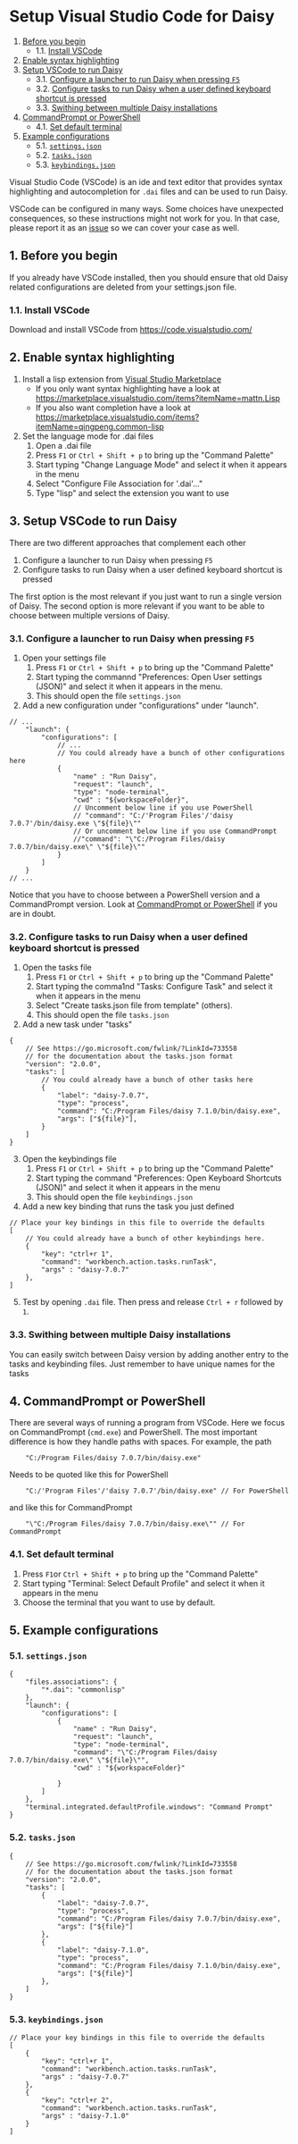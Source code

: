 # Setup Visual Studio Code for Daisy
<!-- vscode-markdown-toc -->
1. [Before you begin](#Beforeyoubegin)
    * 1.1. [Install VSCode](#InstallVSCode)
2. [Enable syntax highlighting](#Enablesyntaxhighlighting)
3. [Setup VSCode to run Daisy](#SetupVSCodetorunDaisy)
	* 3.1. [Configure a launcher to run Daisy when pressing `F5`](#ConfigurealaunchertorunDaisywhenpressingF5)
	* 3.2. [Configure tasks to run Daisy when a user defined keyboard shortcut is pressed](#ConfiguretaskstorunDaisywhenauserdefinedkeyboardshortcutispressed)
	* 3.3. [Swithing between multiple Daisy installations](#SwithingbetweenmultipleDaisyinstallations)
4. [CommandPrompt or PowerShell](#CommandPromptorPowerShell)
	* 4.1. [Set default terminal](#Setdefaultterminal)
5. [Example configurations](#Exampleconfigurations)
	* 5.1. [`settings.json`](#settings.json)
	* 5.2. [`tasks.json`](#tasks.json)
	* 5.3. [`keybindings.json`](#keybindings.json)

<!-- vscode-markdown-toc-config
	numbering=true
	autoSave=true
	/vscode-markdown-toc-config -->
<!-- /vscode-markdown-toc -->

Visual Studio Code (VSCode) is an ide and text editor that provides syntax highlighting and autocompletion for `.dai` files and can be used to run Daisy.

VSCode can be configured in many ways. Some choices have unexpected consequences, so these instructions might not work for you. In that case, please report it as an [issue](https://github.com/daisy-model/daisy/issues) so we can cover your case as well.

##  1. <a name='Beforeyoubegin'></a>Before you begin
If you already have VSCode installed, then you should ensure that old Daisy related configurations are deleted from your settings.json file.

###  1.1. <a name='InstallVSCode'></a>Install VSCode
Download and install VSCode from https://code.visualstudio.com/

##  2. <a name='Enablesyntaxhighlighting'></a>Enable syntax highlighting
1. Install a lisp extension from [Visual Studio Marketplace](https://marketplace.visualstudio.com/search?term=tag%3A%22Lisp%22&target=VSCode&category=All%20categories&sortBy=Relevance)
    - If you only want syntax highlighting have a look at https://marketplace.visualstudio.com/items?itemName=mattn.Lisp
    - If you also want completion have a look at https://marketplace.visualstudio.com/items?itemName=qingpeng.common-lisp
2. Set the language mode for .dai files
    1. Open a .dai file
    2. Press `F1` or `Ctrl + Shift + p` to bring up the "Command Palette"
    3. Start typing "Change Language Mode" and select it when it appears in the menu
    4. Select "Configure File Association for '.dai'..."
    5. Type "lisp" and select the extension you want to use

##  3. <a name='SetupVSCodetorunDaisy'></a>Setup VSCode to run Daisy
There are two different approaches that complement each other

1. Configure a launcher to run Daisy when pressing `F5`
2. Configure tasks to run Daisy when a user defined keyboard shortcut is pressed

The first option is the most relevant if you just want to run a single version of Daisy. The second option is more relevant if you want to be able to choose between multiple versions of Daisy.

###  3.1. <a name='ConfigurealaunchertorunDaisywhenpressingF5'></a>Configure a launcher to run Daisy when pressing `F5`
1. Open your settings file
    1. Press `F1` or `Ctrl + Shift + p` to bring up the "Command Palette"
    2. Start typing the commannd "Preferences: Open User settings (JSON)" and select it when it appears in the menu.
    3. This should open the file `settings.json`
2. Add a new configuration under "configurations" under "launch".
```{json}
// ...
    "launch": {
        "configurations": [
            // ...
            // You could already have a bunch of other configurations here
            {
                "name" : "Run Daisy",
                "request": "launch",
                "type": "node-terminal",
                "cwd" : "${workspaceFolder}",
                // Uncomment below line if you use PowerShell
                // "command": "C:/'Program Files'/'daisy 7.0.7'/bin/daisy.exe \"${file}\""
                // Or uncomment below line if you use CommandPrompt
                //"command": "\"C:/Program Files/daisy 7.0.7/bin/daisy.exe\" \"${file}\""
            }
        ]
    }
// ...
```
Notice that you have to choose between a PowerShell version and a CommandPrompt version. Look at [CommandPrompt or PowerShell](#CommandPromptorPowerShell) if you are in doubt.


###  3.2. <a name='ConfiguretaskstorunDaisywhenauserdefinedkeyboardshortcutispressed'></a>Configure tasks to run Daisy when a user defined keyboard shortcut is pressed
1. Open the tasks file
    1. Press `F1` or `Ctrl + Shift + p` to bring up the "Command Palette"
    2. Start typing the comma1nd "Tasks: Configure Task" and select it when it appears in the menu
    3. Select "Create tasks.json file from template" (others).
    4. This should open the file `tasks.json`
2. Add a new task under "tasks"
```{json}
{
    // See https://go.microsoft.com/fwlink/?LinkId=733558
    // for the documentation about the tasks.json format
    "version": "2.0.0",
    "tasks": [
        // You could already have a bunch of other tasks here
        {
            "label": "daisy-7.0.7",
            "type": "process",
            "command": "C:/Program Files/daisy 7.1.0/bin/daisy.exe",
            "args": ["${file}"],
        }
    ]
}
```
3. Open the keybindings file
    1. Press `F1` or `Ctrl + Shift + p` to bring up the "Command Palette"
    2. Start typing the command "Preferences: Open Keyboard Shortcuts (JSON)" and select it when it appears in the menu
    4. This should open the file `keybindings.json`
4. Add a new key binding that runs the task you just defined
```{json}
// Place your key bindings in this file to override the defaults
[
    // You could already have a bunch of other keybindings here.
    {
        "key": "ctrl+r 1",
        "command": "workbench.action.tasks.runTask",
        "args" : "daisy-7.0.7"
    },
]
```
5. Test by opening `.dai` file. Then press and release `Ctrl + r` followed by `1`.

###  3.3. <a name='SwithingbetweenmultipleDaisyinstallations'></a>Swithing between multiple Daisy installations
You can easily switch between Daisy version by adding another entry to the tasks and keybinding files. Just remember to have unique names for the tasks

##  4. <a name='CommandPromptorPowerShell'></a>CommandPrompt or PowerShell
There are several ways of running a program from VSCode. Here we focus on CommandPrompt (`cmd.exe`) and PowerShell. The most important difference is how they handle paths with spaces. For example, the path

```{json}
    "C:/Program Files/daisy 7.0.7/bin/daisy.exe"
```

Needs to be quoted like this for PowerShell
```{json}
    "C:/'Program Files'/'daisy 7.0.7'/bin/daisy.exe" // For PowerShell
```

and like this for CommandPrompt
```{json}
    "\"C:/Program Files/daisy 7.0.7/bin/daisy.exe\"" // For CommandPrompt
```

###  4.1. <a name='Setdefaultterminal'></a>Set default terminal
1. Press `F1`or `Ctrl + Shift + p` to bring up the "Command Palette"
2. Start typing "Terminal: Select Default Profile" and select it when it appears in the menu
3. Choose the terminal that you want to use by default.

##  5. <a name='Exampleconfigurations'></a>Example configurations
###  5.1. <a name='settings.json'></a>`settings.json`
```{json}
{
    "files.associations": {
        "*.dai": "commonlisp"
    },
    "launch": {
        "configurations": [
            {
                "name" : "Run Daisy",
                "request": "launch",
                "type": "node-terminal",
                "command": "\"C:/Program Files/daisy 7.0.7/bin/daisy.exe\" \"${file}\"",
                "cwd" : "${workspaceFolder}"

            }
        ]
    },
    "terminal.integrated.defaultProfile.windows": "Command Prompt"
}
```

###  5.2. <a name='tasks.json'></a>`tasks.json`
```{json}
{
    // See https://go.microsoft.com/fwlink/?LinkId=733558
    // for the documentation about the tasks.json format
    "version": "2.0.0",
    "tasks": [
        {
            "label": "daisy-7.0.7",
            "type": "process",
            "command": "C:/Program Files/daisy 7.0.7/bin/daisy.exe",
            "args": ["${file}"]
        },
        {
            "label": "daisy-7.1.0",
            "type": "process",
            "command": "C:/Program Files/daisy 7.1.0/bin/daisy.exe",
            "args": ["${file}"]
        },
    ]
}
```

###  5.3. <a name='keybindings.json'></a>`keybindings.json`
```{json}
// Place your key bindings in this file to override the defaults
[
    {
        "key": "ctrl+r 1",
        "command": "workbench.action.tasks.runTask",
        "args" : "daisy-7.0.7"
    },
    {
        "key": "ctrl+r 2",
        "command": "workbench.action.tasks.runTask",
        "args" : "daisy-7.1.0"
    }
]
```
